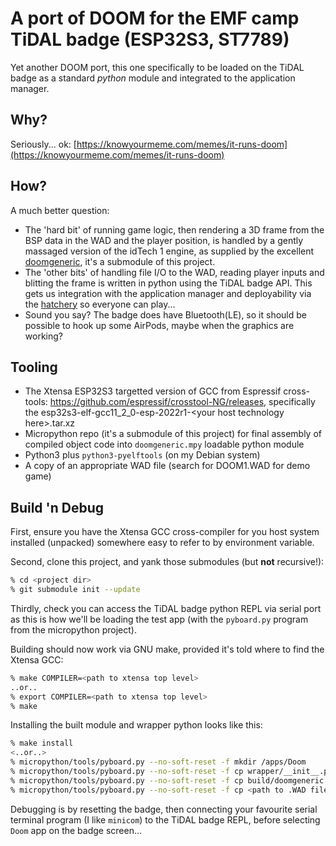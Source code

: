 # A port of DOOM for the EMF camp TiDAL badge (ESP32S3, ST7789)

Yet another DOOM port, this one specifically to be loaded on the TiDAL badge
as a standard _python_ module and integrated to the application manager.

## Why?

Seriously... ok: [https://knowyourmeme.com/memes/it-runs-doom](https://knowyourmeme.com/memes/it-runs-doom)

## How?

A much better question:

 * The 'hard bit' of running game logic, then rendering a 3D frame from the
   BSP data in the WAD and the player position, is handled by a gently
   massaged version of the idTech 1 engine, as supplied by the excellent
   [doomgeneric](https://github.com/ozkl/doomgeneric), it's a submodule
   of this project.
 * The 'other bits' of handling file I/O to the WAD, reading player inputs
   and blitting the frame is written in python using the TiDAL badge API. This
   gets us integration with the application manager and deployability via the
   [hatchery](https://2022.badge.emfcamp.org/) so everyone can play...
 * Sound you say? The badge does have Bluetooth(LE), so it should be possible
   to hook up some AirPods, maybe when the graphics are working?

## Tooling

 * The Xtensa ESP32S3 targetted version of GCC from Espressif cross-tools:
   https://github.com/espressif/crosstool-NG/releases, specifically the
   esp32s3-elf-gcc11_2_0-esp-2022r1-&lt;your host technology here&gt;.tar.xz
 * Micropython repo (it's a submodule of this project) for final assembly
   of compiled object code into `doomgeneric.mpy` loadable python module
 * Python3 plus `python3-pyelftools` (on my Debian system)
 * A copy of an appropriate WAD file (search for DOOM1.WAD for demo game)

## Build 'n Debug

First, ensure you have the Xtensa GCC cross-compiler for you host system
installed (unpacked) somewhere easy to refer to by environment variable.

Second, clone this project, and yank those submodules (but __not__ recursive!):
```bash
% cd <project dir>
% git submodule init --update
```

Thirdly, check you can access the TiDAL badge python REPL via serial port
as this is how we'll be loading the test app (with the `pyboard.py` program
from the micropython project).

Building should now work via GNU make, provided it's told where to find the
Xtensa GCC:
```bash
% make COMPILER=<path to xtensa top level>
..or..
% export COMPILER=<path to xtensa top level>
% make
```

Installing the built module and wrapper python looks like this:
```bash
% make install
<..or..>
% micropython/tools/pyboard.py --no-soft-reset -f mkdir /apps/Doom
% micropython/tools/pyboard.py --no-soft-reset -f cp wrapper/__init__.py :/apps/Doom/
% micropython/tools/pyboard.py --no-soft-reset -f cp build/doomgeneric.mpy :/apps/Doom/
% micropython/tools/pyboard.py --no-soft-reset -f cp <path to .WAD file> :/apps/Doom/game.wad
```

Debugging is by resetting the badge, then connecting your favourite serial
terminal program (I like `minicom`) to the TiDAL badge REPL, before selecting
`Doom` app on the badge screen...

